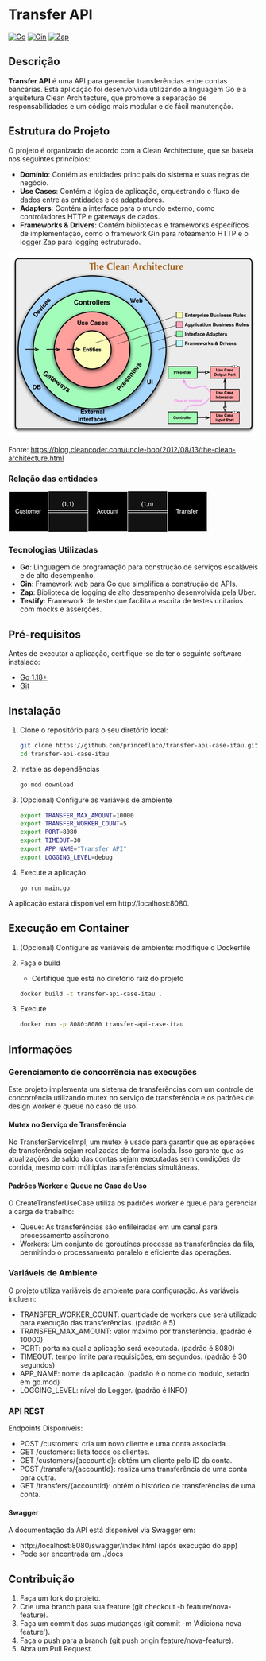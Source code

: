 # Transfer API

[![Go](https://img.shields.io/badge/Go-1.18+-blue.svg)](https://golang.org/)
[![Gin](https://img.shields.io/badge/Gin-v1.10.0-green.svg)](https://github.com/gin-gonic/gin)
[![Zap](https://img.shields.io/badge/Zap-v1.27.0-yellow.svg)](https://github.com/uber-go/zap)

## Descrição

**Transfer API** é uma API para gerenciar transferências entre contas bancárias. Esta aplicação foi desenvolvida utilizando a linguagem Go e a arquitetura Clean Architecture, que promove a separação de responsabilidades e um código mais modular e de fácil manutenção.

## Estrutura do Projeto

O projeto é organizado de acordo com a Clean Architecture, que se baseia nos seguintes princípios:

- **Domínio**: Contém as entidades principais do sistema e suas regras de negócio.
- **Use Cases**: Contém a lógica de aplicação, orquestrando o fluxo de dados entre as entidades e os adaptadores.
- **Adapters**: Contém a interface para o mundo externo, como controladores HTTP e gateways de dados.
- **Frameworks & Drivers**: Contém bibliotecas e frameworks específicos de implementação, como o framework Gin para roteamento HTTP e o logger Zap para logging estruturado.

![Clean Architecture](images/clean_architecture.png)

Fonte: https://blog.cleancoder.com/uncle-bob/2012/08/13/the-clean-architecture.html

### Relação das entidades

![Entity Relation](images/relation_diagram.png)

### Tecnologias Utilizadas

- **Go**: Linguagem de programação para construção de serviços escaláveis e de alto desempenho.
- **Gin**: Framework web para Go que simplifica a construção de APIs.
- **Zap**: Biblioteca de logging de alto desempenho desenvolvida pela Uber.
- **Testify**: Framework de teste que facilita a escrita de testes unitários com mocks e asserções.

## Pré-requisitos

Antes de executar a aplicação, certifique-se de ter o seguinte software instalado:

- [Go 1.18+](https://golang.org/dl/)
- [Git](https://git-scm.com/)

## Instalação

1. Clone o repositório para o seu diretório local:

   ```bash
   git clone https://github.com/princeflaco/transfer-api-case-itau.git
   cd transfer-api-case-itau
2. Instale as dependências

    ```bash
    go mod download
3. (Opcional) Configure as variáveis de ambiente

    ```bash
   export TRANSFER_MAX_AMOUNT=10000
   export TRANSFER_WORKER_COUNT=5
   export PORT=8080
   export TIMEOUT=30
   export APP_NAME="Transfer API"
   export LOGGING_LEVEL=debug

4. Execute a aplicação

    ```bash
    go run main.go
A aplicação estará disponível em http://localhost:8080.

## Execução em Container

1. (Opcional) Configure as variáveis de ambiente: modifique o Dockerfile
2. Faça o build
   - Certifique que está no diretório raiz do projeto

   ```bash
   docker build -t transfer-api-case-itau .
3. Execute
   ```bash
   docker run -p 8080:8080 transfer-api-case-itau

## Informações

### Gerenciamento de concorrência nas execuções

Este projeto implementa um sistema de transferências com um controle de concorrência utilizando mutex no serviço de transferência e os padrões de design worker e queue no caso de uso.

#### Mutex no Serviço de Transferência
No TransferServiceImpl, um mutex é usado para garantir que as operações de transferência sejam realizadas de forma isolada. Isso garante que as atualizações de saldo das contas sejam executadas sem condições de corrida, mesmo com múltiplas transferências simultâneas.

#### Padrões Worker e Queue no Caso de Uso
O CreateTransferUseCase utiliza os padrões worker e queue para gerenciar a carga de trabalho:
- Queue: As transferências são enfileiradas em um canal para processamento assíncrono.
- Workers: Um conjunto de goroutines processa as transferências da fila, permitindo o processamento paralelo e eficiente das operações.

### Variáveis de Ambiente

O projeto utiliza variáveis de ambiente para configuração. As variáveis incluem:

- TRANSFER_WORKER_COUNT: quantidade de workers que será utilizado para execução das transferências. (padrão é 5)
- TRANSFER_MAX_AMOUNT: valor máximo por transferência. (padrão é 10000)
- PORT: porta na qual a aplicação será executada. (padrão é 8080)
- TIMEOUT: tempo limite para requisições, em segundos. (padrão é 30 segundos)
- APP_NAME: nome da aplicação. (padrão é o nome do modulo, setado em go.mod)
- LOGGING_LEVEL: nível do Logger. (padrão é INFO)

### API REST

Endpoints Disponíveis:
  - POST /customers: cria um novo cliente e uma conta associada.
  - GET /customers: lista todos os clientes.
  - GET /customers/{accountId}: obtém um cliente pelo ID da conta.
  - POST /transfers/{accountId}: realiza uma transferência de uma conta para outra.
  - GET /transfers/{accountId}: obtém o histórico de transferências de uma conta.

#### Swagger
  A documentação da API está disponível via Swagger em:
  - http://localhost:8080/swagger/index.html (após execução do app)
  - Pode ser encontrada em ./docs

## Contribuição
1. Faça um fork do projeto.
2. Crie uma branch para sua feature (git checkout -b feature/nova-feature).
3. Faça um commit das suas mudanças (git commit -m 'Adiciona nova feature').
4. Faça o push para a branch (git push origin feature/nova-feature).
5. Abra um Pull Request.
